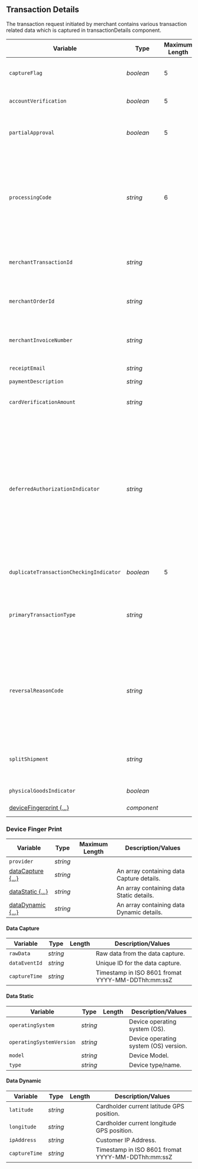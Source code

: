 ## Transaction Details

The transaction request initiated by merchant contains various transaction related data which is captured in transactionDetails component.

|Variable    | Type| Maximum Length | Description/Values|
|---------|-----------|----------------|---------|
| `captureFlag` | *boolean* | 5 | Designates if the transaction should be captured. Auth (*FALSE*) or Sale (*TRUE*)|
| `accountVerification` | *boolean* | 5 | Determines if verification should be performed on the Payment Type.|
| `partialApproval` | *boolean* | 5 | Indicates if a partial approval is allowed. Partial approval should only be used in a card present or gift card transaction.|
| `processingCode` | *string* | 6 | A required code is used in conjunction with the message type to define the type of transaction that is by the terminal to the host.</br>Code Format:</br>Position 1-2 : [Transaction Type](url)</br>Position 3–4 : From [Account Type](url)</br>Position 5–6 : To Account Type </br> |
| `merchantTransactionId` | *string* |  | Client transaction ID if supplied by client mapped from Retrieval Reference Number (RRN) in the Request.|
| `merchantOrderId` | *string* |  | Client transaction ID if supplied by client mapped from Retrieval Reference Number (RRN) in the Request.|
| `merchantInvoiceNumber` | *string* |  | Client transaction ID if supplied by client mapped from Retrieval Reference Number (RRN) in the Request.|
| `receiptEmail` | *string* |  | Email id to send the digital receipt.|
| `paymentDescription` | *string* |  | Payment Description|
| `cardVerificationAmount` | *string* |  | Amount to charge the card to attempt verification. Note: some card brands do not allow zero $ auth.|
| `deferredAuthorizationIndicator` | *string* |  | This tag indicates a transaction that occurs when a merchant captures transaction information while the connectivity is interrupted or unavailable. This tag must be sent in the authorization/ purchase/ refund transaction once the connectivity is restored.</br>Accepted Request Types:</br>*INCREMENTAL_AUTH*</br>*RESUBMIT_AUTH*</br>*DELAYED_CHARGE*</br>*REAUTH*</br>*NO_SHOW* - Auto Rental & Lodging</br>*TOP_UP*</br>*DEFERRED_AUTH*|
| `duplicateTransactionCheckingIndicator` | *boolean* | 5 | Determines if duplicate transactions should be checked.|
| `primaryTransactionType` | *string* |  | Identifies the primary transaction type.</br>Accepted Request Types :</br>*AUTH_ONLY*</br>*CHARGE_PREAUTH*</br>*CHARGE_SALE*</br>*CANCEL*</br>*REFUND*|
| `reversalReasonCode` | *string* |  | Reason the merchant/ customer requests for cancel (void).</br>Accepted Request Types:</br>*VOIDED*</br>*TIMEOUT*</br>*EDIT_ERROR*</br>*MAC_VERIFICATION_ERROR*</br>MAC_SYNCH_ERROR</br>*ENCRYPTION_ERROR*</br>*SYSTEM_ERROR*</br>*SUSPECTED_FRAUD*|
| `splitShipment` | *string* |  | Identifies the number of shipments if the transaction will contain multiple shipments. Can be set during pre-auth or the first post-auth.|
| `physicalGoodsIndicator` | *boolean* |  | Identifies if physical goods were sold.|
| [deviceFingerprint {...}](#device-finger-print) | *component* |  | An array containing the device fingerprint details.|

### Device Finger Print

Variable | Type| Maximum Length | Description/Values|
|---------|----------|----------------|---------|
|`provider` | *string* |  |  |
|[dataCapture {...}](#data-capture)| *string* |  | An array containing data Capture details. | 
|[dataStatic {...}](#data-static)| *string* |  | An array containing data Static details.|
|[dataDynamic {...}](#data-dynamic)| *string* |  | An array containing data Dynamic details. |


#### Data Capture

| Variable | Type | Length | Description/Values |
| -------- | :--: | :------------: | ------------------ |
| `rawData` | *string* |  | Raw data from the data capture. |
| `dataEventId` | *string* |  | Unique ID for the data capture. |
| `captureTime` | *string* |  | Timestamp in ISO 8601 fromat YYYY-MM-DDThh:mm:ssZ |


#### Data Static

| Variable | Type | Length | Description/Values |
| -------- | :--: | :------------: | ------------------ |
| `operatingSystem` | *string* |  | Device operating system (OS). |
| `operatingSystemVersion` | *string* |  | Device operating system (OS) version. |
| `model` | *string* |  | Device Model. |
| `type` | *string* |  | Device type/name. |


#### Data Dynamic

| Variable | Type | Length | Description/Values |
| -------- | :--: | :------------: | ------------------ |
| `latitude` | *string* |  | Cardholder current latitude GPS position. |
| `longitude` | *string* |  | Cardholder current longitude GPS position. |
| `ipAddress` | *string* |  | Customer IP Address. |
| `captureTime` | *string* |  | Timestamp in ISO 8601 fromat YYYY-MM-DDThh:mm:ssZ |